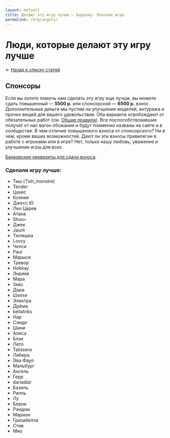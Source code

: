 ```yaml
---
layout: default
title: Делают эту игру лучше — Барраяр. Опасная игра
permalink: /org/angels/
---
```


# Люди, которые делают эту игру лучше

&larr; [Назад к списку статей](/org/)

## Спонсоры

Если вы хотите помочь нам сделать эту игру еще лучше, вы можете сдать повышенный — __5500 р.__ или спонсорский — __6500 р.__ взнос. Дополнительные деньги мы пустим на улучшение моделей, антуража и прочих вещей для вашего удовольствия. Оба варианта освобождают от обязательных работ (см. [Общие правила](/rules/main/)). Все поспособствовавшие получат от нас вагон обожания и будут поименно названы на сайте и в сообществе. В чем отличие повышенного взноса от спонсорского? Ни в чем, кроме ваших возможностей. Дают ли эти взносы привилегии в работе с игроками или в игре? Нет, только нашу любовь, уважение и улучшение игры для всех.

[Банковские реквизиты для сдачи взноса](/org#section-2).

### Сделали игру лучше:

<ul class="list-double">
	<li>Тиш (Tish_monstre)</li>
	<li>Tender</li>
	<li>Цахес</li>
	<li>Ксения</li>
	<li>Джесс Ю</li>
	<li>Лео Царев</li>
	<li>Атана</li>
	<li>Shuu~</li>
	<li>Джек</li>
	<li>Jaunt</li>
	<li>Тюлешка</li>
	<li>Lovcy</li>
	<li>Челси</li>
	<li>Paul</li>
	<li>Марыся</li>
	<li>Тревор</li>
	<li>Hokkay</li>
	<li>Энрике</li>
	<li>Мара</li>
	<li>Зевс</li>
	<li>Дара</li>
	<li>Шелти</li>
	<li>Электра</li>
	<li>Дрёма</li>
	<li>bellatriks</li>
	<li>Нар</li>
	<li>Сэнди</li>
	<li>Шини</li>
	<li>Алиса</li>
	<li>Блэк</li>
	<li>Лето</li>
	<li>Talissera</li>
	<li>Либера</li>
	<li>Эва Фаул</li>
	<li>Мальбург</li>
	<li>Аксель</li>
	<li>Герр</li>
	<li>dariadiar</li>
	<li>Базиль</li>
	<li>Рилль</li>
	<li>Лу</li>
	<li>Берни</li>
	<li>Рэндом</li>
	<li>Марион</li>
	<li>Гризабелла</li>
	<li>Стив</li>
	<li>Мио</li>
</ul>
